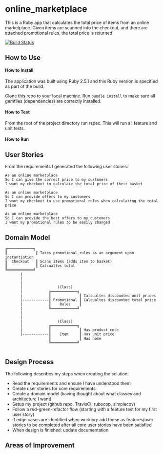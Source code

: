 # online_marketplace

This is a Ruby app that calculates the total price of items from an online marketplace. Given items are scanned into the checkout, and there are attached promotional rules, the total price is returned.

[![Build Status](https://travis-ci.org/DaveLawes/online_marketplace.svg?branch=master)](https://travis-ci.org/DaveLawes/online_marketplace)

## How to Use

#### How to Install

The application was built using Ruby 2.5.1 and this Ruby version is specified as part of the build.

Clone this repo to your local machine. Run `bundle install` to make sure all gemfiles (dependencies) are correctly installed.

#### How to Test

From the root of the project directory run rspec. This will run all feature and unit tests.

#### How to Run


## User Stories

From the requirements I generated the following user stories:

```
As an online marketplace
So I can give the correct price to my customers
I want my checkout to calculate the total price of their basket

As an online marketplace
So I can provide offers to my customers
I want my checkout to use promotional rules when calculating the total price

As an online marketplace
So I can provide the best offers to my customers
I want my promotional rules to be easily changed
```

## Domain Model

```
╔════════════╗  
║             ║ Takes promotional_rules as an argument upon instantiation
║  Checkout   ║ Scans items (adds item to basket)    
║             ║ Calcualtes total
╚════════════╝
       |
       |
       |
       |                (Class)
       |            ╔════════════╗
       |            ║             ║ Calcualtes discounted unit prices
       |------------║ Promotional ║ Calcualtes discounted total price
       |            ║    Rules    ║ 
       |            ╚════════════╝
       |                   
       |                   
       |                (Class)              
       |            ╔════════════╗     
       |            ║             ║ Has product code 
       |------------║    Item     ║ Has unit price
                    ║             ║ Has name   
                    ╚════════════╝ 
                                         
```

## Design Process

The following describes my steps when creating the solution:

- Read the requirements and ensure I have understood them
- Create user stories for core requirements
- Create a domain model (having thought about what classes and architecture I want)
- Setup my project (github repo, TravisCI, rubocop, simplecov)
- Follow a red-green-refactor flow (starting with a feature test for my first user story)
- If edge cases are identified when working: add these as features/user stories to be completed after all core user stories have been satisfied
- When design is finished: update documentation

## Areas of Improvement


